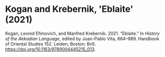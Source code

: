 # Kogan and Krebernik, 'Eblaite' (2021)

Kogan, Leonid Efimovich, and Manfred Krebernik. 2021. “Eblaite.” In *History of the Akkadian Language*, edited by Juan-Pablo Vita, 664–989. Handbook of Oriental Studies 152. Leiden; Boston: Brill. https://doi.org/10.1163/9789004445215_013.
